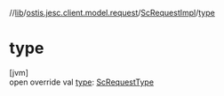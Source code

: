 //[lib](../../../index.md)/[ostis.jesc.client.model.request](../index.md)/[ScRequestImpl](index.md)/[type](type.md)

# type

[jvm]\
open override val [type](type.md): [ScRequestType](../-sc-request-type/index.md)
